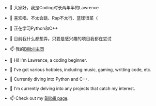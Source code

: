 - 👋 大家好，我是Coding时长两年半的Lawrence  
- 👀 喜欢唱、不太会跳、Rap不太行、蓝球很菜（  
- 🌱 正在学习Python和C++  
- 💞️ 目前我什么都想弄，只要是感兴趣的项目我都在尝试  
- 📫 我的[Bilibili主页](https://space.bilibili.com/143784401)  

- 👋 Hi! I'm Lawrence, a coding beginner.
- 👀 I've got various hobbies, including music, gaming, writting code, etc.
- 🌱 Currently diving into Python and C++.
- 💞️ I'm currently delving into any projects that catch my interest.
- 📫 Check out my [Bilibili page](https://space.bilibili.com/143784401).
<!---
Lawrenceeeeeeee/Lawrenceeeeeeee is a ✨ special ✨ repository because its `README.md` (this file) appears on your GitHub profile.
You can click the Preview link to take a look at your changes.
--->
